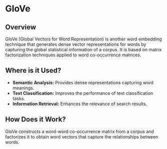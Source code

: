 # GloVe

## Overview

GloVe (Global Vectors for Word Representation) is another word embedding technique that generates dense vector representations for words by capturing the global statistical information of a corpus. It is based on matrix factorization techniques applied to word co-occurrence matrices.

## Where is it Used?

- **Semantic Analysis:** Provides dense representations capturing word meanings.
- **Text Classification:** Improves the performance of text classification tasks.
- **Information Retrieval:** Enhances the relevance of search results.

## How Does it Work?

GloVe constructs a word-word co-occurrence matrix from a corpus and factorizes it to obtain word vectors that capture the relationships between words.
